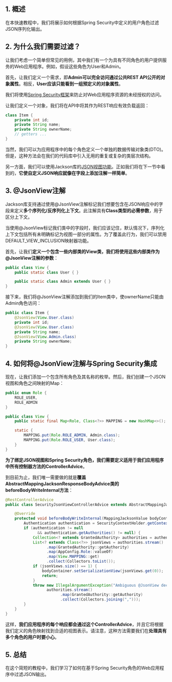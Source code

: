 ## 1. 概述

在本快速教程中，我们将展示如何根据Spring Security中定义的用户角色过滤JSON序列化输出。

## 2. 为什么我们需要过滤？

让我们考虑一个简单但常见的用例，其中我们有一个为具有不同角色的用户提供服务的Web应用程序。例如，假设这些角色为User和Admin。

首先，让我们定义一个需求，即**Admin可以完全访问通过公共REST API公开的对象属性**。相反，**User应该只能看到一组预定义的对象属性**。

我们将使用[Spring Security框架](https://www.baeldung.com/security-spring)来防止对Web应用程序资源的未经授权的访问。

让我们定义一个对象，我们将在API中将其作为REST响应有效负载返回：

```java
class Item {
    private int id;
    private String name;
    private String ownerName;
    // getters ...
}
```

当然，我们可以为应用程序中的每个角色定义一个单独的数据传输对象类(DTO)。但是，这种方法会在我们的代码库中引入无用的重复或复杂的类层次结构。

另一方面，我们可以使用Jackson库的[JSON视图功能](https://www.baeldung.com/jackson-json-view-annotation)。正如我们将在下一节中看到的，**它使自定义JSON响应就像在字段上添加注解一样简单**。

## 3. @JsonView注解

Jackson库支持通过使用@JsonView注解标记我们想要包含在JSON响应中的字段来定义**多个序列化/反序列化上下文**。此注解具有**Class类型的必需参数**，用于区分上下文。

当使用@JsonView标记我们类中的字段时，我们应该记住，默认情况下，序列化上下文包括所有未明确标记为视图一部分的属性。为了覆盖此行为，我们可以禁用DEFAULT_VIEW_INCLUSION映射器功能。

首先，让我们**定义一个包含一些内部类的View类，我们将使用这些内部类作为@JsonView注解的参数**：

```java
public class View {
    public static class User { }

    public static class Admin extends User { }
}
```

接下来，我们将@JsonView注解添加到我们的Item类中，使ownerName只能由Admin角色访问：

```java
public class Item {
    @JsonView(View.User.class)
    private int id;
    @JsonView(View.User.class)
    private String name;
    @JsonView(View.Admin.class)
    private String ownerName;
}
```

## 4. 如何将@JsonView注解与Spring Security集成

现在，让我们添加一个包含所有角色及其名称的枚举。然后，我们创建一个JSON视图和角色之间映射的Map：

```java
public enum Role {
    ROLE_USER,
    ROLE_ADMIN
}

public class View {
    public static final Map<Role, Class<?>> MAPPING = new HashMap<>();

    static {
        MAPPING.put(Role.ROLE_ADMIN, Admin.class);
        MAPPING.put(Role.ROLE_USER, User.class);
    }
}
```

**为了绑定JSON视图和Spring Security角色，我们需要定义适用于我们应用程序中所有控制器方法的ControllerAdvice**。

到目前为止，我们唯一需要做的就是**覆盖AbstractMappingJacksonResponseBodyAdvice类的beforeBodyWriteInternal方法**：

```java
@RestControllerAdvice
public class SecurityJsonViewControllerAdvice extends AbstractMappingJacksonResponseBodyAdvice {

    @Override
    protected void beforeBodyWriteInternal(MappingJacksonValue bodyContainer, MediaType contentType, MethodParameter returnType, ServerHttpRequest request, ServerHttpResponse response) {
        Authentication authentication = SecurityContextHolder.getContext().getAuthentication();
        if (authentication != null
              && authentication.getAuthorities() != null) {
            Collection<? extends GrantedAuthority> authorities = authentication.getAuthorities();
            List<? extends Class<?>> jsonViews = authorities.stream()
                  .map(GrantedAuthority::getAuthority)
                  .map(AppConfig.Role::valueOf)
                  .map(View.MAPPING::get)
                  .collect(Collectors.toList());
            if (jsonViews.size() == 1) {
                bodyContainer.setSerializationView(jsonViews.get(0));
                return;
            }
            throw new IllegalArgumentException("Ambiguous @JsonView declaration for roles " +
                  authorities.stream()
                        .map(GrantedAuthority::getAuthority)
                        .collect(Collectors.joining(",")));
        }
    }
}
```

这样，**我们应用程序的每个响应都会通过这个ControllerAdvice**，并且它将根据我们定义的角色映射找到合适的视图表示。请注意，这种方法需要我们在**处理具有多个角色的用户时要小心**。

## 5. 总结

在这个简短的教程中，我们学习了如何在基于Spring Security角色的Web应用程序中过滤JSON输出。